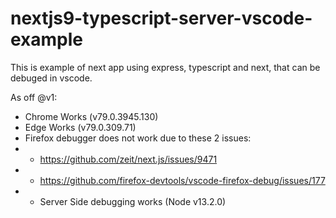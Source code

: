 # nextjs9-typescript-server-vscode-example

This is example of next app using express, typescript and next, that can be debuged in vscode.

As off @v1:

- Chrome Works (v79.0.3945.130)
- Edge Works (v79.0.309.71)
- Firefox debugger does not work due to these 2 issues:
- - https://github.com/zeit/next.js/issues/9471
- - https://github.com/firefox-devtools/vscode-firefox-debug/issues/177
- - Server Side debugging works (Node v13.2.0)
